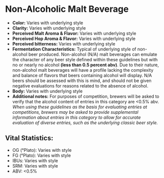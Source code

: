 # Non-Alcoholic Malt Beverage

- **Color:** Varies with underlying style
- **Clarity:** Varies with underlying style
- **Perceived Malt Aroma & Flavor:** Varies with underlying style
- **Perceived Hop Aroma & Flavor:** Varies with underlying style
- **Perceived bitterness:** Varies with underlying style
- **Fermentation Characteristics:** Typical of underlying style of non-alcohol beer produced. Non-alcohol (N/A) malt beverages can emulate the character of any beer style defined within these guidelines but with no or nearly no alcohol **(less than 0.5 percent abv)**. Due to their nature, non-alcohol malt beverages will have a profile lacking the complexity and balance of flavors that beers containing alcohol will display. N/A beers should be assessed with this is mind, and should not be given negative evaluations for reasons related to the absence of alcohol.
- **Body:** Varies with underlying style
- **Additional notes:** For purposes of competition, brewers will be asked to verify that the alcohol content of entries in this category are <0.5% abv.<br/>
_When using these guidelines as the basis for evaluating entries at competitions, brewers may be asked to provide supplemental information about entries in this category to allow for accurate evaluation of diverse entries, such as the underlying classic beer style._

## Vital Statistics:

- OG (°Plato): Varies with style 
- FG (°Plato): Varies with style 
- IBUs: Varies with style 
- SRM: Varies with style 
- ABV: <0.5%
